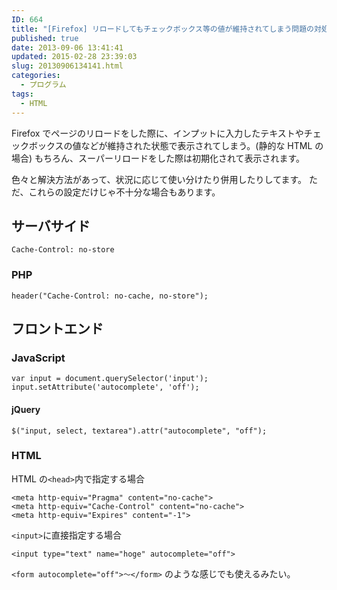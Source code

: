 ```yaml
---
ID: 664
title: "[Firefox] リロードしてもチェックボックス等の値が維持されてしまう問題の対処法"
published: true
date: 2013-09-06 13:41:41
updated: 2015-02-28 23:39:03
slug: 20130906134141.html
categories:
  - プログラム
tags:
  - HTML
---
```


Firefox でページのリロードをした際に、インプットに入力したテキストやチェックボックスの値などが維持された状態で表示されてしまう。(静的な HTML の場合)
もちろん、スーパーリロードをした際は初期化されて表示されます。

色々と解決方法があって、状況に応じて使い分けたり併用したりしてます。
ただ、これらの設定だけじゃ不十分な場合もあります。

## サーバサイド

```
Cache-Control: no-store
```

### PHP

```language-php
header("Cache-Control: no-cache, no-store");
```

## フロントエンド

### JavaScript

```language-js
var input = document.querySelector('input');
input.setAttribute('autocomplete', 'off');
```

#### jQuery

```language-js
$("input, select, textarea").attr("autocomplete", "off");
```

### HTML

HTML の`<head>`内で指定する場合

```language-html
<meta http-equiv="Pragma" content="no-cache">
<meta http-equiv="Cache-Control" content="no-cache">
<meta http-equiv="Expires" content="-1">
```

`<input>`に直接指定する場合

```language-html
<input type="text" name="hoge" autocomplete="off">
```

`<form autocomplete="off">～</form>` のような感じでも使えるみたい。

